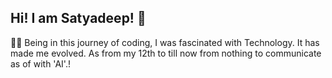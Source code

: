 ## Hi! I am Satyadeep! 👋
👨‍💻
Being in this journey of coding, I was fascinated with Technology. It has made me evolved. As from my 12th to till now from nothing to communicate as of with 'AI'.!

<!--
**deep447/deep447** is a ✨ _special_ ✨ repository because its `README.md` (this file) appears on your GitHub profile.

Here are some ideas to get you started:

- 🔭 I’m currently working on ...
- 🌱 I’m currently learning ...
- 👯 I’m looking to collaborate on ...
- 🤔 I’m looking for help with ...
- 💬 Ask me about ...
- 📫 How to reach me: ...
- 😄 Pronouns: ...
- ⚡ Fun fact: ...
-->
